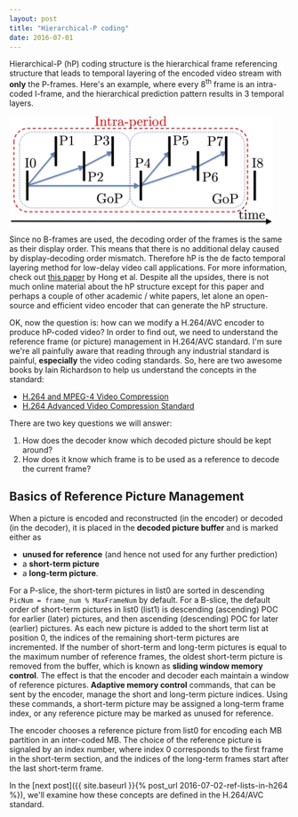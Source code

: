 ```yaml
---
layout: post
title: "Hierarchical-P coding"
date: 2016-07-01
---
```


Hierarchical-P (hP) coding structure is the hierarchical frame referencing structure that leads to 
temporal layering of the encoded video stream with **only** the P-frames. Here's an example, where every 8<sup>th</sup> frame is an intra-coded I-frame, and the hierarchical prediction pattern results in 3 temporal layers.

<img src="/assets/hP.png" height="200" align="middle">

Since no B-frames are used, the decoding order of the frames is the same as their display order. This means that there is no additional delay caused by display-decoding order mismatch. Therefore hP is the de facto temporal layering method for low-delay video call applications. For more information, check out [this paper](http://ai2-s2-pdfs.s3.amazonaws.com/2c78/1aff1988d333ade7ddfc46e08a927f9b7a0e.pdf) by Hong et al. Despite all the upsides, there is not much online material about the hP structure except for this paper and perhaps a couple of other academic / white papers, let alone an open-source and efficient video encoder that can generate the hP structure. 


OK, now the question is: how can we modify a H.264/AVC encoder to produce hP-coded video? In order to find out, we need to understand the reference frame (or picture) management in H.264/AVC standard. I'm sure we're all painfully aware that reading through any industrial standard is painful, **especially** the video coding 
 standards. So, here are two awesome books by Iain Richardson to help us understand the concepts in the standard:

* [H.264 and MPEG-4 Video Compression](http://www.amazon.com/H-264-MPEG-4-Video-Compression-Next-generation-ebook/dp/B000PY4VS8/ref=sr_1_5)
* [H.264 Advanced Video Compression Standard](http://www.amazon.com/H-264-Advanced-Video-Compression-Standard/dp/0470516925/ref=sr_1_2)

There are two key questions we will answer:

1. How does the decoder know which decoded picture should be kept around?
2. How does it know which frame is to be used as a reference to decode the current frame?

## Basics of Reference Picture Management

When a picture is encoded and reconstructed (in the encoder) or decoded (in the decoder), it is placed in the **decoded picture buffer** and is marked either as 

* **unused for reference** (and hence not used for any further prediction)
* a **short-term picture**
* a **long-term picture**.

For a P-slice, the short-term pictures in list0 are sorted in descending `PicNum = frame_num % MaxFrameNum` by default. For a B-slice, the default order of short-term pictures in list0 (list1) is descending  (ascending) POC for earlier (later) pictures, and then ascending (descending) POC for later (earlier) pictures. As each new picture is added to 
the short term list at position 0, the indices of the remaining short-term pictures are incremented. If the number 
of short-term and long-term pictures is equal to the maximum number of reference frames, the oldest short-term 
picture is removed from the buffer, which is known as **sliding window memory control**. The effect is that the encoder 
and decoder each maintain a window of reference pictures. **Adaptive memory control** commands, that can be sent by the 
encoder, manage the short and long-term picture indices. Using these commands, a short-term picture may be assigned 
a long-term frame index, or any reference picture may be marked as unused for reference.

The encoder chooses a reference picture from list0 for encoding each MB partition in an inter-coded MB. The choice of the reference picture is signaled by an index number, where index 0 corresponds to the first frame in the short-term section, and the indices of the long-term frames start after the last short-term frame.

In the [next post]({{ site.baseurl }}{% post_url 2016-07-02-ref-lists-in-h264 %}), we'll examine how these concepts are defined in the H.264/AVC standard. 